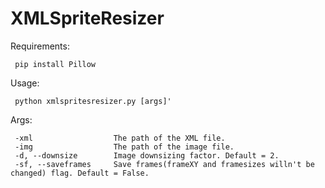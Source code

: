 # XMLSpriteResizer

Requirements:
````
 pip install Pillow
````
Usage:
````
 python xmlspritesresizer.py [args]'
````

Args:
````
 -xml                  The path of the XML file.
 -img                  The path of the image file.
 -d, --downsize        Image downsizing factor. Default = 2.
 -sf, --saveframes     Save frames(frameXY and framesizes willn't be changed) flag. Default = False.
````
